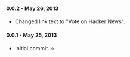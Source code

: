 #### 0.0.2 - May 26, 2013
* Changed link text to "Vote on Hacker News".

#### 0.0.1 - May 25, 2013
* Initial commit. :star:
